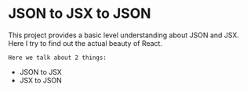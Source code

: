 # JSON to JSX to JSON

This project provides a basic level understanding about JSON and JSX. Here I try to find out the actual beauty of React.

`Here we talk about 2 things:`
 - JSON to JSX
 - JSX to JSON


